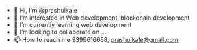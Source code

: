 - 👋 Hi, I’m @prashulkale
- 👀 I’m interested in Web development, blockchain development 
- 🌱 I’m currently learning web development
- 💞️ I’m looking to collaborate on ...
- 📫 How to reach me 9399616658, prashulkale@gmail.com

<!---
prashulkale/prashulkale is a ✨ special ✨ repository because its `README.md` (this file) appears on your GitHub profile.
You can click the Preview link to take a look at your changes.
--->
